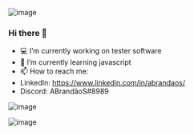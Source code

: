![image](https://user-images.githubusercontent.com/84191715/138377839-f49cdb51-0374-4902-a07c-b1562dd0a4e5.png)

### Hi there 👋

- 💻 I’m currently working on tester software
- 🚀 I’m currently learning javascript
- 📫 How to reach me: 
- LinkedIn: https://www.linkedin.com/in/abrandaos/
- Discord: ABrandãoS#8989

![image](https://user-images.githubusercontent.com/84191715/138378263-b532b9ca-3d5c-45aa-a4c9-fad10e16b99a.png)

   ![image](https://user-images.githubusercontent.com/84191715/138377431-a464961f-33a1-4148-a73e-43aa648d1083.png)
